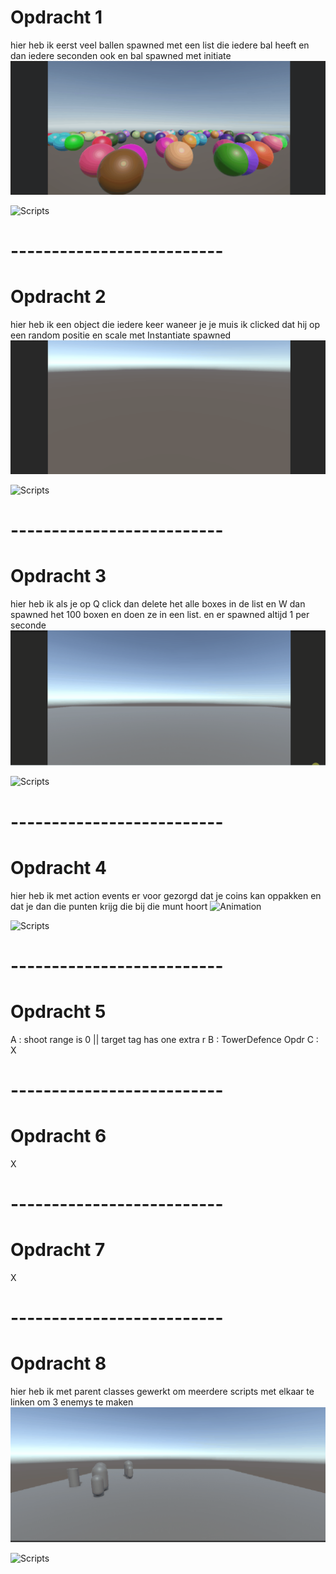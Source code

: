 # Opdracht 1
hier heb ik eerst veel ballen spawned met een list die iedere bal heeft en dan iedere seconden ook en bal spawned met initiate
![Animation](Gifs/1.1.gif)

![Scripts](Assets/Scripts/Opdr1)

# --------------------------
# Opdracht 2
hier heb ik een object die iedere keer waneer je je muis ik clicked dat hij op een random positie en scale met Instantiate spawned
![Animation](Gifs/2.gif)

![Scripts](Assets/Scripts/Opdr2)

# --------------------------
# Opdracht 3
hier heb ik als je op Q click dan delete het alle boxes in de list en W dan spawned het 100 boxen en doen ze in een list. en er spawned altijd 1 per seconde
![Animation](Gifs/3.gif)

![Scripts](Assets/Scripts/Opdr3)

# --------------------------
# Opdracht 4
hier heb ik met action events er voor gezorgd dat je coins kan oppakken en dat je dan die punten krijg die bij die munt hoort
![Animation](Gifs/4.gif)

![Scripts](Assets/Scripts/Opdr4)

# --------------------------
# Opdracht 5
A : shoot range is 0    ||    target tag has one extra r
B : TowerDefence Opdr
C : X

# --------------------------
# Opdracht 6
 X 

# --------------------------
# Opdracht 7
 X

# --------------------------
# Opdracht 8
hier heb ik met parent classes gewerkt om meerdere scripts met elkaar te linken om 3 enemys te maken
![Animation](Gifs/8.gif)

![Scripts](Assets/Scripts/Opdr8)
 

